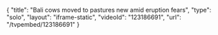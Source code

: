 {
    "title": "Bali cows moved to pastures new amid eruption fears",
    "type": "solo",
    "layout": "iframe-static",
    "videoId": "123186691",
    "url": "\/tvpembed\/123186691"
}